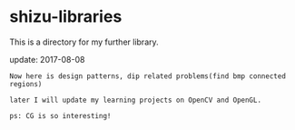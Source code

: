 # shizu-libraries

This is a directory for my further library. 

update: 2017-08-08

	Now here is design patterns, dip related problems(find bmp connected regions)
	
	later I will update my learning projects on OpenCV and OpenGL.
	
	ps: CG is so interesting! 
